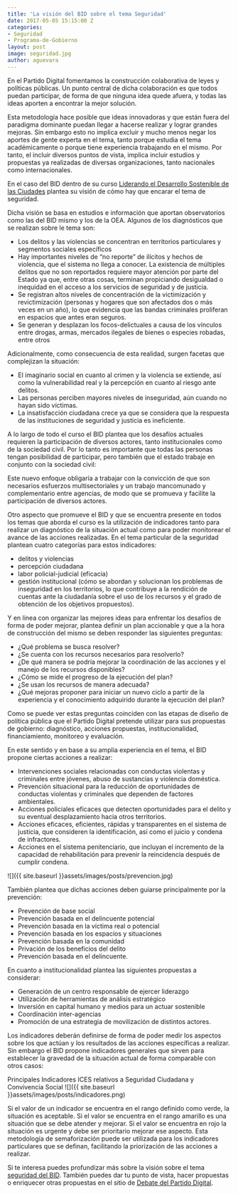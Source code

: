 ```yaml
---
title: 'La visión del BID sobre el tema Seguridad'
date: 2017-05-05 15:15:00 Z
categories:
- Seguridad
- Programa-de-Gobierno
layout: post
image: seguridad.jpg
author: aguevara
---
```


En el Partido Digital fomentamos la construcción colaborativa de leyes y políticas públicas. Un punto central de dicha colaboración es que todos puedan participar, de forma de que ninguna idea quede afuera, y todas las ideas aporten a encontrar la mejor solución.

Esta metodología hace posible que ideas innovadoras y que están fuera del paradigma dominante puedan llegar a hacerse realizar y lograr grandes mejoras. Sin embargo esto no implica excluir y mucho menos negar los aportes de gente experta en el tema, tanto porque estudia el tema académicamente o porque tiene experiencia trabajando en el mismo. Por tanto, el incluir diversos puntos de vista, implica incluir estudios y propuestas ya realizadas de diversas organizaciones, tanto nacionales como internacionales.

En el caso del BID dentro de su curso [Liderando el Desarrollo Sostenible de las Ciudades](https://www.edx.org/course/liderando-el-desarrollo-sostenible-de-idbx-idb4x-2) plantea su visión de cómo hay que encarar el tema de seguridad.

Dicha visión se basa en estudios e información que aportan observatorios como las del BID mismo y los de la OEA. Algunos de los diagnósticos que se realizan sobre le tema son:

- Los delitos y las violencias se concentran en territorios particulares y segmentos sociales específicos
- Hay importantes niveles de “no reporte” de ilícitos y hechos de violencia, que el sistema no llega a conocer. La existencia de múltiples delitos que no son reportados requiere mayor atención por parte del Estado ya que, entre otras cosas, terminan propiciando desigualdad o inequidad en el acceso a los servicios de seguridad y de justicia. 
- Se registran altos niveles de concentración de la victimización y revictimización (personas y hogares que son afectados dos o más veces en un año), lo que evidencia que las bandas criminales proliferan en espacios que antes eran seguros. 
- Se generan y desplazan los focos-delictuales a causa de los vínculos entre drogas, armas, mercados ilegales de bienes o especies robadas, entre otros

Adicionalmente, como consecuencia de esta realidad, surgen facetas que complejizan la situación: 

- El imaginario social en cuanto al crimen y la violencia se extiende, así como la vulnerabilidad real y la percepción en cuanto al riesgo ante delitos. 
- Las personas perciben mayores niveles de inseguridad, aún cuando no hayan sido víctimas. 
- La insatisfacción ciudadana crece ya que se considera que la respuesta de las instituciones de seguridad y justicia es ineficiente. 

A lo largo de todo el curso el BID plantea que los desafíos actuales requieren la participación de diversos actores, tanto institucionales como de la sociedad civil. Por lo tanto es importante que todas las personas tengan posibilidad de participar, pero también que el estado trabaje en conjunto con la sociedad civil: 

Este nuevo enfoque obligaría a trabajar con la convicción de que son necesarios esfuerzos multisectoriales y un trabajo mancomunado y complementario entre agencias, de modo que se promueva y facilite la participación de diversos actores.

Otro aspecto que promueve el BID y que se encuentra presente en todos los temas que aborda el curso es la utilización de indicadores tanto para realizar un diagnóstico de la situación actual como para poder monitorear el avance de las acciones realizadas. En el tema particular de la seguridad plantean cuatro categorías para estos indicadores: 

- delitos y violencias 
- percepción ciudadana 
- labor policial-judicial (eficacia) 
- gestión institucional (cómo se abordan y solucionan los problemas de inseguridad en los territorios, lo que contribuye a la rendición de cuentas ante la ciudadanía sobre el uso de los recursos y el grado de obtención de los objetivos propuestos).

Y en línea con organizar las mejores ideas para enfrentar los desafíos de forma de poder mejorar, plantea definir un plan accionable y que a la hora de construcción del mismo se deben responder las siguientes preguntas: 

- ¿Qué problema se busca resolver? 
- ¿Se cuenta con los recursos necesarios para resolverlo? 
- ¿De qué manera se podría mejorar la coordinación de las acciones y el manejo de los recursos disponibles? 
- ¿Cómo se mide el progreso de la ejecución del plan? 
- ¿Se usan los recursos de manera adecuada? 
- ¿Qué mejoras proponer para iniciar un nuevo ciclo a partir de la experiencia y el conocimiento adquirido durante la ejecución del plan?

Como se puede ver estas preguntas coinciden con las etapas de diseño de política pública que el Partido Digital pretende utilizar para sus propuestas de gobierno: diagnóstico, acciones propuestas, institucionalidad, financiamiento, monitoreo y evaluación.

En este sentido y en base a su amplia experiencia en el tema, el BID propone ciertas acciones a realizar: 

- Intervenciones sociales relacionadas con conductas violentas y criminales entre jóvenes, abuso de sustancias y violencia doméstica. 
- Prevención situacional para la reducción de oportunidades de conductas violentas y criminales que dependen de factores ambientales. 
- Acciones policiales eficaces que detecten oportunidades para el delito y su eventual desplazamiento hacia otros territorios. 
- Acciones eficaces, eficientes, rápidas y transparentes en el sistema de justicia, que consideren la identificación, así como el juicio y condena de infractores. 
- Acciones en el sistema penitenciario, que incluyan el incremento de la capacidad de rehabilitación para prevenir la reincidencia después de cumplir condena. 

![]({{ site.baseurl }}assets/images/posts/prevencion.jpg)

También plantea que dichas acciones deben guiarse principalmente por la prevención:

- Prevención de base social 
- Prevención basada en el delincuente potencial 
- Prevención basada en la víctima real o potencial 
- Prevención basada en los espacios y situaciones 
- Prevención basada en la comunidad 
- Privación de los beneficios del delito 
- Prevención basada en el delincuente.

En cuanto a institucionalidad plantea las siguientes propuestas a considerar:

- Generación de un centro responsable de ejercer liderazgo 
- Utilización de herramientas de análisis estratégico 
- Inversión en capital humano y medios para un actuar sostenible 
- Coordinación inter-agencias 
- Promoción de una estrategia de movilización de distintos actores. 

Los indicadores deberán definirse de forma de poder medir los aspectos sobre los que actúan y los resultados de las acciones específicas a realizar. Sin embargo el BID propone indicadores generales que sirven para establecer la gravedad de la situación actual de forma comparable con otros casos:

Principales Indicadores ICES relativos a Seguridad Ciudadana y Convivencia Social
![]({{ site.baseurl }}assets/images/posts/indicadores.png)

Si el valor de un indicador se encuentra en el rango definido como verde, la situación es aceptable. Si el valor se encuentra en el rango amarillo es una situación que se debe atender y mejorar. Si el valor se encuentra en rojo la situación es urgente y debe ser prioritario mejorar ese aspecto. Esta metodología de semaforización puede ser utilizada para los indicadores particulares que se definan, facilitando la priorización de las acciones a realizar.

Si te interesa puedes profundizar más sobre la visión sobre el tema [seguridad del BID](http://www.iadb.org/es/temas/seguridad-ciudadana). También puedes dar tu punto de vista, hacer propuestas o enriquecer otras propuestas en el sitio de [Debate del Partido Digital](https://debate.partidodigital.org.uy/).

